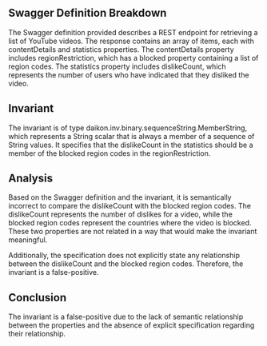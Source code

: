 ## Swagger Definition Breakdown

The Swagger definition provided describes a REST endpoint for retrieving a list of YouTube videos. The response contains an array of items, each with contentDetails and statistics properties. The contentDetails property includes regionRestriction, which has a blocked property containing a list of region codes. The statistics property includes dislikeCount, which represents the number of users who have indicated that they disliked the video.

## Invariant

The invariant is of type daikon.inv.binary.sequenceString.MemberString, which represents a String scalar that is always a member of a sequence of String values. It specifies that the dislikeCount in the statistics should be a member of the blocked region codes in the regionRestriction.

## Analysis

Based on the Swagger definition and the invariant, it is semantically incorrect to compare the dislikeCount with the blocked region codes. The dislikeCount represents the number of dislikes for a video, while the blocked region codes represent the countries where the video is blocked. These two properties are not related in a way that would make the invariant meaningful.

Additionally, the specification does not explicitly state any relationship between the dislikeCount and the blocked region codes. Therefore, the invariant is a false-positive.

## Conclusion

The invariant is a false-positive due to the lack of semantic relationship between the properties and the absence of explicit specification regarding their relationship.
